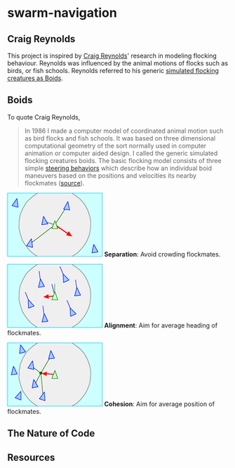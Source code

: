 swarm-navigation
===

Craig Reynolds
---

This project is inspired by [Craig Reynolds](http://www.red3d.com/cwr/index.html)' research in modeling flocking behaviour. Reynolds was influenced by the animal motions of flocks such as birds, or fish schools. Reynolds referred to his generic [simulated flocking creatures as Boids](http://www.red3d.com/cwr/boids/).

Boids
---

To quote Craig Reynolds, 

> In 1986 I made a computer model of coordinated animal 
> motion such as bird flocks and fish schools. It was based 
> on three dimensional computational geometry of the sort 
> normally used in computer animation or computer aided design.
> I called the generic simulated flocking creatures boids. 
> The basic flocking model consists of three simple [steering behaviors](http://www.red3d.com/cwr/steer/) 
> which describe how an individual boid maneuvers based on 
> the positions and velocities its nearby flockmates ([source](http://www.red3d.com/cwr/boids/)).

![Separation](img/separation.gif)
**Separation**: Avoid crowding flockmates.

![Alignment](img/alignment.gif)
**Alignment**: Aim for average heading of flockmates.

![Cohesion](img/cohesion.gif)
**Cohesion**: Aim for average position of flockmates.


The Nature of Code
---

Resources
---